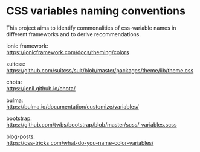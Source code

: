 # CSS variables naming conventions

This project aims to identify commonalities of css-variable names in different frameworks and to derive recommendations.


ionic framework:  
https://ionicframework.com/docs/theming/colors

suitcss:  
https://github.com/suitcss/suit/blob/master/packages/theme/lib/theme.css

chota:  
https://jenil.github.io/chota/

bulma:  
https://bulma.io/documentation/customize/variables/

bootstrap:  
https://github.com/twbs/bootstrap/blob/master/scss/_variables.scss





blog-posts:  
https://css-tricks.com/what-do-you-name-color-variables/


